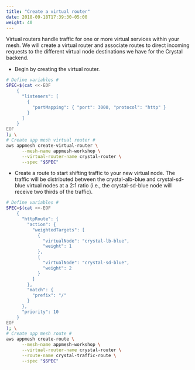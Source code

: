 ```yaml
---
title: "Create a virtual router"
date: 2018-09-18T17:39:30-05:00
weight: 40
---
```


Virtual routers handle traffic for one or more virtual services within your mesh. 
We will create a virtual router and associate routes to direct incoming requests to the different virtual node destinations we have for the Crystal backend.

* Begin by creating the virtual router.

```bash
# Define variables #
SPEC=$(cat <<-EOF
    { 
      "listeners": [
        {
          "portMapping": { "port": 3000, "protocol": "http" }
        }
      ]
    }
EOF
); \
# Create app mesh virtual router #
aws appmesh create-virtual-router \
      --mesh-name appmesh-workshop \
      --virtual-router-name crystal-router \
      --spec "$SPEC"
```

* Create a route to start shifting traffic to your new virtual node. The traffic will be distributed between the crystal-alb-blue and crystal-sd-blue virtual nodes at a 2:1 ratio (i.e., the crystal-sd-blue node will receive two thirds of the traffic).

```bash
# Define variables #
SPEC=$(cat <<-EOF
    { 
      "httpRoute": {
        "action": { 
          "weightedTargets": [
            {
              "virtualNode": "crystal-lb-blue",
              "weight": 1
            },
            {
              "virtualNode": "crystal-sd-blue",
              "weight": 2
            }          
          ]
        },
        "match": {
          "prefix": "/"
        }
      },
      "priority": 10
    }
EOF
); \
# Create app mesh route #
aws appmesh create-route \
      --mesh-name appmesh-workshop \
      --virtual-router-name crystal-router \
      --route-name crystal-traffic-route \
      --spec "$SPEC"
```